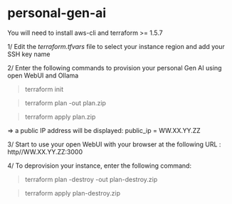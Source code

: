 # personal-gen-ai

You will need to install aws-cli and terraform >= 1.5.7

1/ Edit the *terraform.tfvars* file to select your instance region and add your SSH key name

2/ Enter the following commands to provision your personal Gen AI using open WebUI and Ollama

> terraform init

> terraform plan -out plan.zip

> terraform apply plan.zip

=> a public IP address will be displayed: public_ip = WW.XX.YY.ZZ

3/ Start to use your open WebUI with your browser at the following URL : http//WW.XX.YY.ZZ:3000

4/ To deprovision your instance, enter the following command:

> terraform plan -destroy -out plan-destroy.zip

> terraform apply plan-destroy.zip
